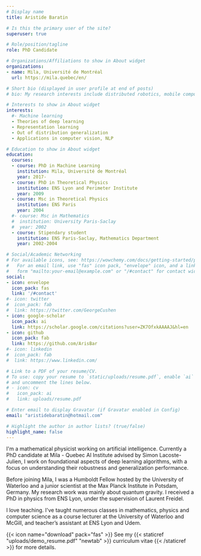 ```yaml
---
# Display name
title: Aristide Baratin

# Is this the primary user of the site?
superuser: true

# Role/position/tagline
role: PhD Candidate

# Organizations/Affiliations to show in About widget
organizations:
- name: Mila, Université de Montréal
  url: https://mila.quebec/en/

# Short bio (displayed in user profile at end of posts)
# bio: My research interests include distributed robotics, mobile computing and programmable matter.

# Interests to show in About widget
interests:
  #- Machine learning 
  - Theories of deep learning
  - Representation learning 
  - Out of distribution generalization
  - Applications in computer vision, NLP

# Education to show in About widget
education:
  courses:
  - course: PhD in Machine Learning
    institution: Mila, Université de Montréal
    year: 2017-
  - course: PhD in Theoretical Physics
    institution: ENS Lyon and Perimeter Institute
    year: 2009
  - course: Msc in Theoretical Physics  
    institution: ENS Paris 
    year: 2004
  #- course: Msc in Mathematics 
  #  institution: University Paris-Saclay 
  #  year: 2002
  - course: Stipendary student
    institution: ENS Paris-Saclay, Mathematics Department
    year: 2002-2004

# Social/Academic Networking
# For available icons, see: https://wowchemy.com/docs/getting-started/page-builder/#icons
#   For an email link, use "fas" icon pack, "envelope" icon, and a link in the
#   form "mailto:your-email@example.com" or "/#contact" for contact widget.
social:
- icon: envelope
  icon_pack: fas
  link: '/#contact'
#- icon: twitter
#  icon_pack: fab
#  link: https://twitter.com/GeorgeCushen
- icon: google-scholar  
  icon_pack: ai
  link: https://scholar.google.com/citations?user=ZK7OfxkAAAAJ&hl=en
- icon: github
  icon_pack: fab
  link: https://github.com/ArisBar
#- icon: linkedin
#  icon_pack: fab
#  link: https://www.linkedin.com/

# Link to a PDF of your resume/CV.
# To use: copy your resume to `static/uploads/resume.pdf`, enable `ai` icons in `params.toml`, 
# and uncomment the lines below.
# - icon: cv
#   icon_pack: ai
#   link: uploads/resume.pdf

# Enter email to display Gravatar (if Gravatar enabled in Config)
email: "aristidebaratin@hotmail.com"

# Highlight the author in author lists? (true/false)
highlight_name: false
---
```


I'm a mathematical physicist working on artificial intelligence.  Currently a PhD candidate at Mila - Quebec AI Institute advised by Simon Lacoste-Julien, 
I work on foundational aspects of deep learning algorithms, with a focus on understanding their robustness and generalization performance.  

Before joining Mila, I was a Humboldt Fellow hosted by the University of Waterloo and a junior scientist at the Max Planck Institute in Potsdam, Germany.  My research work was mainly about quantum gravity. I received a PhD in physics from ENS Lyon, under the supervision of Laurent Freidel. 

I love teaching. I've taught numerous classes in mathematics, physics and computer science as a course lecturer at the University of Waterloo and McGill, and teacher’s assistant at ENS Lyon and Udem.

{{< icon name="download" pack="fas" >}} See my {{< staticref "uploads/demo_resume.pdf" "newtab" >}} curriculum vitae {{< /staticref >}} for more details. 




